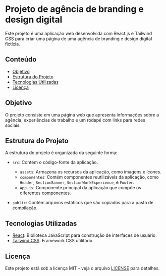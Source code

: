 # Projeto de agência de branding e design digital

Este projeto é uma aplicação web desenvolvida com React.js e Tailwind CSS para criar uma página de uma agência de branding e design digital fictícia.

## Conteúdo

- [Objetivo](#objetivo)
- [Estrutura do Projeto](#estrutura-do-projeto)
- [Tecnologias Utilizadas](#tecnologias-utilizadas)
- [Licença](#licença)

## Objetivo

O projeto consiste em uma página web que apresenta informações sobre a agência, experiências de trabalho e um rodapé com links para redes sociais.

## Estrutura do Projeto

A estrutura do projeto é organizada da seguinte forma:

- `src`: Contém o código-fonte da aplicação.
  - `assets`: Armazena os recursos da aplicação, como imagens e ícones.
  - `componentes`: Contém componentes reutilizáveis da aplicação, como `Header`, `SectionBanner`, `SectionWorkExperience`, e `Footer`.
  - `App.js`: Componente principal da aplicação que compõe os diferentes componentes.

- `public`: Contém arquivos estáticos que são copiados para a pasta de compilação.

## Tecnologias Utilizadas

- [React](https://reactjs.org/): Biblioteca JavaScript para construção de interfaces de usuário.
- [Tailwind CSS](https://tailwindcss.com/): Framework CSS utilitário.

## Licença

Este projeto está sob a licença MIT - veja o arquivo [LICENSE](LICENSE) para detalhes.
